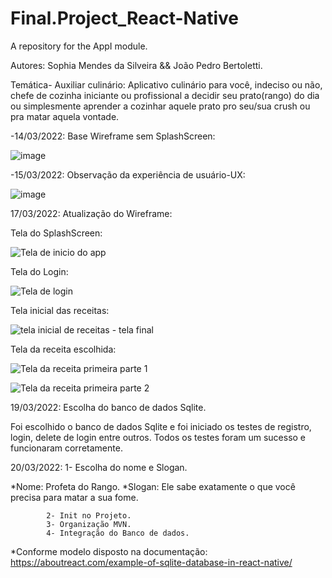 # Final.Project_React-Native
A repository for the AppI module.

Autores: Sophia Mendes da Silveira && João Pedro Bertoletti.

Temática- Auxiliar culinário: Aplicativo culinário para você, indeciso ou não, chefe de cozinha iniciante ou profissional a decidir seu prato(rango) do dia ou simplesmente aprender a cozinhar aquele prato pro seu/sua crush ou pra matar aquela vontade.


-14/03/2022: Base Wireframe sem SplashScreen:

![image](https://user-images.githubusercontent.com/89554510/158917524-2c45a0ef-3443-4905-8e35-8adaaf2ad21d.png)


-15/03/2022: Observação da experiência de usuário-UX:

![image](https://user-images.githubusercontent.com/89554510/159123372-991f9ce1-df84-4ec9-9ea1-adcd208936bd.png)

17/03/2022: Atualização do Wireframe:


Tela do SplashScreen:

![Tela de inicio do app](https://user-images.githubusercontent.com/89792528/159138277-2856fc74-782e-4794-9809-b0a8fe3bb17c.png)


Tela do Login:

![Tela de login](https://user-images.githubusercontent.com/89792528/159138293-0c5b62ad-8293-4e7e-811f-71a265e40b4b.png)


Tela inicial das receitas:

![tela inicial de receitas - tela final](https://user-images.githubusercontent.com/89792528/159138298-64f0ec0e-1e94-4ad7-a885-9959b3f9e2bf.png)


Tela da receita escolhida:

![Tela da receita primeira parte 1](https://user-images.githubusercontent.com/89792528/159138327-cfeea888-eabe-4507-889e-0bae64e26ac6.png)

![Tela da receita primeira parte 2](https://user-images.githubusercontent.com/89792528/159138332-18d4bd9f-9bc3-4d3e-b9b1-c39f6734a070.png)


19/03/2022: Escolha do banco de dados Sqlite.

Foi escolhido o banco de dados Sqlite e foi iniciado os testes de registro, login, delete de login entre outros.
Todos os testes foram um sucesso e funcionaram corretamente.


20/03/2022: 1- Escolha do nome e Slogan.

 *Nome: Profeta do Rango.
 *Slogan: Ele sabe exatamente o que você precisa para matar a sua fome.

            2- Init no Projeto.
            3- Organização MVN.
            4- Integração do Banco de dados.
 *Conforme modelo disposto na documentação:
    https://aboutreact.com/example-of-sqlite-database-in-react-native/

